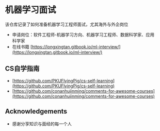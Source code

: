 # 机器学习面试

该仓库记录了如何准备机器学习工程师面试，尤其海外与外企岗位

- 申请岗位：软件工程师-机器学习方向、机器学习工程师、数据科学家、应用科学家
- 在线书籍 [https://longxingtan.gitbook.io/ml-interview/](https://longxingtan.gitbook.io/ml-interview/)

## CS自学指南
- [https://github.com/PKUFlyingPig/cs-self-learning](https://github.com/PKUFlyingPig/cs-self-learning)
- [https://github.com/conanhujinming/comments-for-awesome-courses](https://github.com/conanhujinming/comments-for-awesome-courses)

## Acknowledgements 
- 感谢分享知识与面经的每一个人
